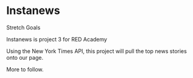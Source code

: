 ﻿# Instanews

Stretch Goals


Instanews is project 3 for RED Academy 

Using the New York Times API, this project will pull the top news stories onto our page. 

More to follow. 


